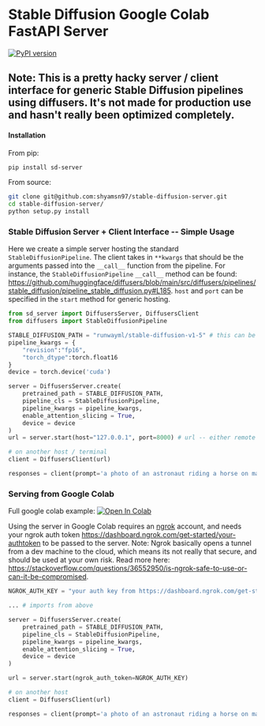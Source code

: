 # Stable Diffusion Google Colab FastAPI Server

[![PyPI version](https://badge.fury.io/py/sd-server.svg)](https://badge.fury.io/py/sd-server)

## Note: This is a pretty hacky server / client interface for generic Stable Diffusion pipelines using diffusers. It's not made for production use and hasn't really been optimized completely.

#### Installation

From pip:

```bash
pip install sd-server
```

From source:

```bash
git clone git@github.com:shyamsn97/stable-diffusion-server.git
cd stable-diffusion-server/
python setup.py install
```

### Stable Diffusion Server + Client Interface -- Simple Usage

Here we create a simple server hosting the standard `StableDiffusionPipeline`. The client takes in `**kwargs` that should be the arguments passed into the `__call__` function from the pipeline. For instance, the `StableDiffusionPipeline` `__call__` method can be found: https://github.com/huggingface/diffusers/blob/main/src/diffusers/pipelines/stable_diffusion/pipeline_stable_diffusion.py#L185. `host` and `port` can be specified in the `start` method for generic hosting.


```python
from sd_server import DiffusersServer, DiffusersClient
from diffusers import StableDiffusionPipeline

STABLE_DIFFUSION_PATH = "runwayml/stable-diffusion-v1-5" # this can be a local path
pipeline_kwargs = {
    "revision":"fp16",
    "torch_dtype":torch.float16
}
device = torch.device('cuda')

server = DiffusersServer.create(
    pretrained_path = STABLE_DIFFUSION_PATH,
    pipeline_cls = StableDiffusionPipeline,
    pipeline_kwargs = pipeline_kwargs,
    enable_attention_slicing = True,
    device = device
)
url = server.start(host="127.0.0.1", port=8000) # url -- either remote or local

# on another host / terminal
client = DiffusersClient(url)

responses = client(prompt='a photo of an astronaut riding a horse on mars', num_images_per_prompt=4) # this should return a list of images

```

### Serving from Google Colab

Full google colab example: [![Open In Colab](https://colab.research.google.com/assets/colab-badge.svg)](https://colab.research.google.com/drive/13B7EzuDTAsjd0hpUki_ZiqoQ4wgOyZUM?usp=sharing)

Using the server in Google Colab requires an [ngrok](https://ngrok.com/) account, and needs your ngrok auth token https://dashboard.ngrok.com/get-started/your-authtoken to be passed to the server. Note: Ngrok basically opens a tunnel from a dev machine to the cloud, which means its not really that secure, and should be used at your own risk. Read more here: https://stackoverflow.com/questions/36552950/is-ngrok-safe-to-use-or-can-it-be-compromised.


```python
NGROK_AUTH_KEY = "your auth key from https://dashboard.ngrok.com/get-started/your-authtoken"

... # imports from above

server = DiffusersServer.create(
    pretrained_path = STABLE_DIFFUSION_PATH,
    pipeline_cls = StableDiffusionPipeline,
    pipeline_kwargs = pipeline_kwargs,
    enable_attention_slicing = True,
    device = device
)

url = server.start(ngrok_auth_token=NGROK_AUTH_KEY)

# on another host
client = DiffusersClient(url)

responses = client(prompt='a photo of an astronaut riding a horse on mars', num_images_per_prompt=4) # this should return a list of images
```
